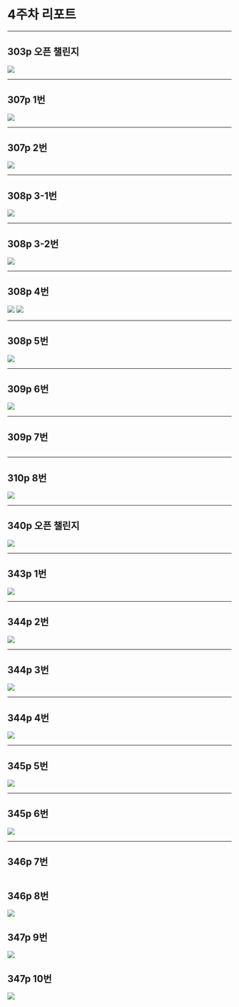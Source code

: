 <h1>4주차 리포트</h1>
<hr>
<h2>303p 오픈 챌린지</h2>
<img src=https://github.com/donghwanJ/Webprogramming/assets/144616736/944182d5-ec7c-479d-ab5e-7bf0d2e32d95>
<hr>
<h2>307p 1번</h2>
<img src=https://github.com/donghwanJ/Webprogramming/assets/144616736/cbb0e92b-611a-47e3-a753-4f67b702c44d>
<hr>
<h2>307p 2번</h2>
<img src=https://github.com/donghwanJ/Webprogramming/assets/144616736/1a060253-8194-43e5-aa20-1178423b279a>
<hr>
<h2>308p 3-1번</h2>
<img src=https://github.com/donghwanJ/Webprogramming/assets/144616736/28ba91fc-16fd-4ab2-bd3b-a80a3dedfec8>
<hr>
<h2>308p 3-2번</h2>
<img src=https://github.com/donghwanJ/Webprogramming/assets/144616736/a5172b66-1294-4187-84cb-b605fcec2b35>
<hr>
<h2>308p 4번</h2>
<img src=https://github.com/donghwanJ/Webprogramming/assets/144616736/0bd62ec3-5dab-4836-8e76-1f907c07cd6b>
<img src=https://github.com/donghwanJ/Webprogramming/assets/144616736/cbafd902-1af2-46da-8c10-c23da63d64f9>
<hr>
<h2>308p 5번</h2>
<img src=https://github.com/donghwanJ/Webprogramming/assets/144616736/c972f22f-cf8b-459a-9857-a9afa73aa607>
<hr>
<h2>309p 6번</h2>
<img src=https://github.com/donghwanJ/Webprogramming/assets/144616736/a67de689-e6bb-49c2-98f6-249e02ac86e4>
<hr>
<h2>309p 7번</h2>
<img src=>
<hr>
<h2>310p 8번</h2>
<img src=https://github.com/donghwanJ/Webprogramming/assets/144616736/7ec92000-90df-443f-8cab-05c42caced18>
<hr>
<h2>340p 오픈 챌린지</h2>
<img src=https://github.com/donghwanJ/Webprogramming/assets/144616736/b0279459-5e9e-4b1b-8407-3e096ee7ada2>
<hr>
<h2>343p 1번</h2>
<img src=https://github.com/donghwanJ/Webprogramming/assets/144616736/33471bf1-0911-4428-8cca-fd9644c47be3>
<hr>
<h2>344p 2번</h2>
<img src=https://github.com/donghwanJ/Webprogramming/assets/144616736/6f9679fb-8b51-4a6e-b5f1-1f15deadfa56>
<hr>
<h2>344p 3번</h2>
<img src=https://github.com/donghwanJ/Webprogramming/assets/144616736/fc720d91-28a1-44e2-a46c-0a0083d1be57>
<hr>
<h2>344p 4번</h2>
<img src=https://github.com/donghwanJ/Webprogramming/assets/144616736/7e409e0c-9421-45e4-91b2-98a289395f81>
<hr>
<h2>345p 5번</h2>
<img src=https://github.com/donghwanJ/Webprogramming/assets/144616736/44a74ed4-7844-444d-9f0e-207bd9580c4f>
<hr>
<h2>345p 6번</h2>
<img src=https://github.com/donghwanJ/Webprogramming/assets/144616736/08bcf7a2-7e52-400d-bbbb-f0b9e1e3a381>
<hr>
<h2>346p 7번</h2>
<img src=>
<h2>346p 8번</h2>
<img src=https://github.com/donghwanJ/Webprogramming/assets/144616736/bbb0954d-44ca-4814-b74c-ced73a869a54>
<h2>347p 9번</h2>
<img src=https://github.com/donghwanJ/Webprogramming/assets/144616736/9dce94e4-a272-4e01-bf3a-a0bb13234e95>
<h2>347p 10번</h2>
<img src=https://github.com/donghwanJ/Webprogramming/assets/144616736/4fa0a0ca-7a57-4353-9774-b265b4b29bd2>
